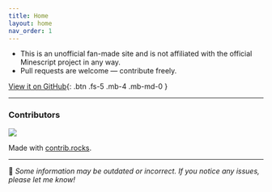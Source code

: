 ```yaml
---
title: Home
layout: home
nav_order: 1
---
```


- This is an unofficial fan-made site and is not affiliated with the official Minescript project in any way.  
- Pull requests are welcome — contribute freely.

[View it on GitHub](https://github.com/sam-ple/minescript-sample){: .btn .fs-5 .mb-4 .mb-md-0 }

---

### Contributors

<a href="https://github.com/sam-ple/minescript-sample/graphs/contributors">
  <img src="https://contrib.rocks/image?repo=sam-ple/minescript-sample" />
</a>

Made with [contrib.rocks](https://contrib.rocks).

---

💬 *Some information may be outdated or incorrect. If you notice any issues, please let me know!*
